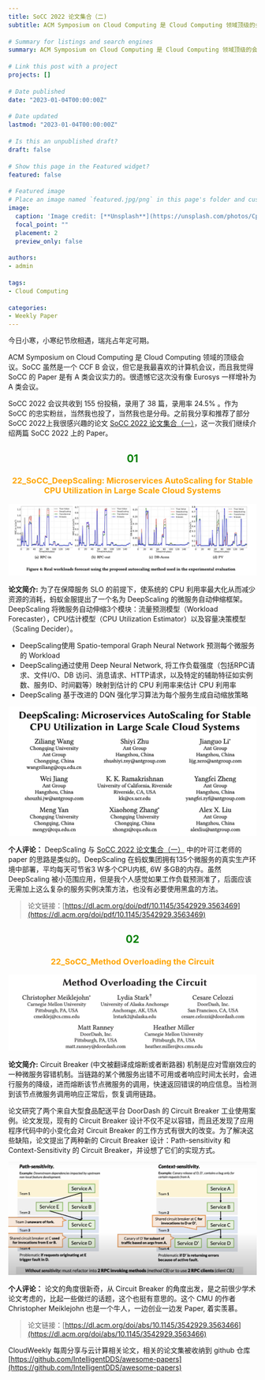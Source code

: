 ```yaml
---
title: SoCC 2022 论文集合（二)
subtitle: ACM Symposium on Cloud Computing 是 Cloud Computing 领域顶级的会议。SoCC 2022 上周在旧金山举行，会议共收到 155 份投稿，录用了 38 篇，本文想要分享一下 SoCC 上我很感兴趣的部分论文。

# Summary for listings and search engines
summary: ACM Symposium on Cloud Computing 是 Cloud Computing 领域顶级的会议。SoCC 2022 上周在旧金山举行，会议共收到 155 份投稿，录用了 38 篇，本文想要分享一下 SoCC 上我很感兴趣的部分论文。

# Link this post with a project
projects: []

# Date published
date: "2023-01-04T00:00:00Z"

# Date updated
lastmod: "2023-01-04T00:00:00Z"

# Is this an unpublished draft?
draft: false

# Show this page in the Featured widget?
featured: false

# Featured image
# Place an image named `featured.jpg/png` in this page's folder and customize its options here.
image:
  caption: 'Image credit: [**Unsplash**](https://unsplash.com/photos/CpkOjOcXdUY)'
  focal_point: ""
  placement: 2
  preview_only: false

authors:
- admin

tags:
- Cloud Computing

categories:
- Weekly Paper
---
```


今日小寒，小寒纪节欣相遇，瑞兆占年定可期。

ACM Symposium on Cloud Computing 是 Cloud Computing 领域的顶级会议。SoCC 虽然是一个 CCF B 会议，但它是我最喜欢的计算机会议，而且我觉得 SoCC 的 Paper 是有 A 类会议实力的。很遗憾它这次没有像 Eurosys 一样增补为 A 类会议。

SoCC 2022 会议共收到 155 份投稿，录用了 38 篇，录用率 24.5% 。作为 SoCC 的忠实粉丝，当然我也投了，当然我也是分母。之前我分享和推荐了部分 SoCC 2022上我很感兴趣的论文 [SoCC 2022 论文集合（一）](https://yuxiaoba.github.io/post/socc_1/)，这一次我们继续介绍两篇 SoCC 2022 上的 Paper。


## <center> <font color=#00800>01</font></center>

### <center><font color=#FFA500>22_SoCC_DeepScaling: Microservices AutoScaling for Stable CPU Utilization in Large Scale Cloud Systems</font></center>

![](./deepscaling.jpg)

**论文简介:**  为了在保障服务 SLO 的前提下，使系统的 CPU 利用率最大化从而减少资源的消耗，蚂蚁金服提出了一个名为 DeepScaling 的微服务自动伸缩框架。DeepScaling 将微服务自动伸缩3个模块：流量预测模型（Workload Forecaster），CPU估计模型（CPU Utilization Estimator）以及容量决策模型（Scaling Decider）。

- DeepScaling使用 Spatio-temporal Graph Neural Network 预测每个微服务的 Workload
- DeepScaling通过使用 Deep Neural Network, 将工作负载强度（包括RPC请求、文件I/O、DB 访问、消息请求、HTTP请求，以及特定的辅助特征如实例数、服务ID、时间戳等）映射到估计的 CPU 利用率来估计 CPU 利用率
- DeepScaling 基于改进的 DQN 强化学习算法为每个服务生成自动缩放策略


![](./deepscaling1.jpg)


**个人评论：** DeepScaling 与 [SoCC 2022 论文集合（一）](https://yuxiaoba.github.io/post/socc_1/) 中的叶可江老师的 paper 的思路是类似的。DeepScaling 在蚂蚁集团拥有135个微服务的真实生产环境中部署，平均每天可节省3 W多个CPU内核, 6W 多GB的内存。虽然 DeepScaling 被小范围应用，但是我个人感觉如果工作负载预测准了，后面应该无需加上这么复杂的服务实例决策方法，也没有必要使用黑盒的方法。

> 论文链接：[https://dl.acm.org/doi/pdf/10.1145/3542929.3563469](https://dl.acm.org/doi/pdf/10.1145/3542929.3563469)


## <center> <font color=#00800>02</font></center>

### <center><font color=#FFA500>22_SoCC_Method Overloading the Circuit</font></center>

![](./circuit.jpg)

**论文简介:** Circuit Breaker (中文被翻译成熔断或者断路器) 机制是应对雪崩效应的一种微服务容错机制。当链路的某个微服务出错不可用或者响应时间太长时，会进行服务的降级，进而熔断该节点微服务的调用，快速返回错误的响应信息。当检测到该节点微服务调用响应正常后，恢复调用链路。

论文研究了两个来自大型食品配送平台 DoorDash 的 Circuit Breaker 工业使用案例。论文发现，现有的 Circuit Breaker 设计不仅不足以容错，而且还发现了应用程序代码中的小变化会对 Circuit Breaker 的工作方式有很大的改变。为了解决这些缺陷，论文提出了两种新的  Circuit Breaker 设计：Path-sensitivity 和 Context-Sensitivity 的 Circuit Breaker，并设想了它们的实现方式。

![](./circuit1.jpg)


**个人评论：** 论文的角度很新奇，从 Circuit Breaker 的角度出发，是之前很少学术论文考虑的，比起一些做烂的话题，这个也挺有意思的。这个 CMU 的作者 Christopher Meiklejohn 也是一个牛人，一边创业一边发 Paper, 着实羡慕。

> 论文链接：[https://dl.acm.org/doi/abs/10.1145/3542929.3563466](https://dl.acm.org/doi/abs/10.1145/3542929.3563466)


CloudWeekly 每周分享与云计算相关论文，相关的论文集被收纳到 github 仓库 [https://github.com/IntelligentDDS/awesome-papers](https://github.com/IntelligentDDS/awesome-papers)